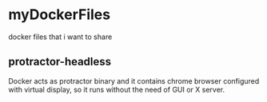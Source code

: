 # myDockerFiles
docker files that i want to share

## protractor-headless
Docker acts as protractor binary and it contains chrome browser configured with virtual display, so it runs without the need of GUI or X server.
